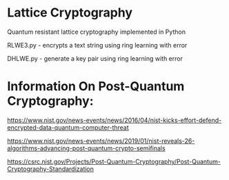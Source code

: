 # Lattice Cryptography

Quantum resistant lattice cryptography implemented in Python

RLWE3.py - encrypts a text string using ring learning with error

DHLWE.py - generate a key pair using ring learning with error




# Information On Post-Quantum Cryptography:

https://www.nist.gov/news-events/news/2016/04/nist-kicks-effort-defend-encrypted-data-quantum-computer-threat

https://www.nist.gov/news-events/news/2019/01/nist-reveals-26-algorithms-advancing-post-quantum-crypto-semifinals

https://csrc.nist.gov/Projects/Post-Quantum-Cryptography/Post-Quantum-Cryptography-Standardization
